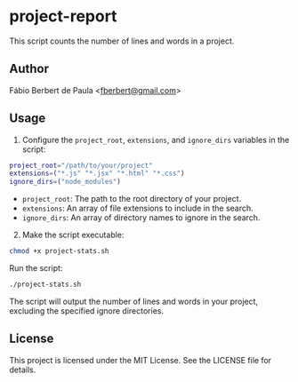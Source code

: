# project-report

This script counts the number of lines and words in a project.

## Author

Fábio Berbert de Paula \<fberbert@gmail.com>

## Usage

1. Configure the `project_root`, `extensions`, and `ignore_dirs` variables in the script:

```bash
project_root="/path/to/your/project"
extensions=("*.js" "*.jsx" "*.html" "*.css")
ignore_dirs=("node_modules")
```

* `project_root`: The path to the root directory of your project.
* `extensions`: An array of file extensions to include in the search.
* `ignore_dirs`: An array of directory names to ignore in the search.

2. Make the script executable:

```bash
chmod +x project-stats.sh
```

Run the script:

```bash
./project-stats.sh
```

The script will output the number of lines and words in your project, excluding the specified ignore directories.

## License

This project is licensed under the MIT License. See the LICENSE file for details.

